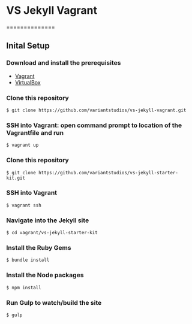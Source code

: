 # VS Jekyll Vagrant
==============

## Inital Setup

### Download and install the prerequisites
* [Vagrant](http://www.vagrantup.com/downloads.html)
* [VirtualBox](https://www.virtualbox.org/wiki/Downloads)

### Clone this repository 
`$ git clone https://github.com/variantstudios/vs-jekyll-vagrant.git`

### SSH into Vagrant: open command prompt to location of the Vagrantfile and run
`$ vagrant up`

### Clone this repository 
`$ git clone https://github.com/variantstudios/vs-jekyll-starter-kit.git`

### SSH into Vagrant
`$ vagrant ssh`

### Navigate into the Jekyll site
`$ cd vagrant/vs-jekyll-starter-kit`

### Install the Ruby Gems
`$ bundle install`

### Install the Node packages
`$ npm install`

### Run Gulp to watch/build the site
`$ gulp`